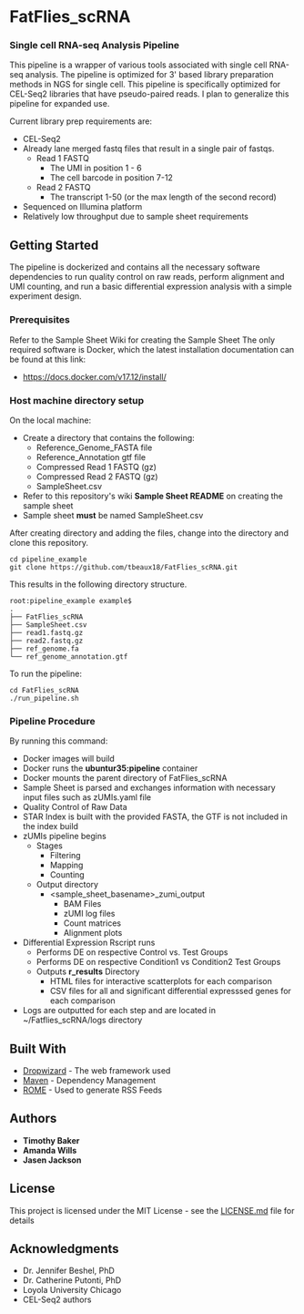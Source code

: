 # FatFlies_scRNA

### Single cell RNA-seq Analysis Pipeline

This pipeline is a wrapper of various tools associated with single cell RNA-seq analysis. The pipeline is optimized for 3' based library preparation methods in NGS for single cell. This pipeline is specifically optimized for CEL-Seq2 libraries that have pseudo-paired reads. I plan to generalize this pipeline for expanded use.

Current library prep requirements are:
  * CEL-Seq2
  * Already lane merged fastq files that result in a single pair of fastqs.
    * Read 1 FASTQ
      * The UMI in position 1 - 6
      * The cell barcode in position 7-12
    * Read 2 FASTQ
      * The transcript 1-50 (or the max length of the second record)
  * Sequenced on Illumina platform
  * Relatively low throughput due to sample sheet requirements
      

## Getting Started

The pipeline is dockerized and contains all the necessary software dependencies to run quality control on raw reads, perform alignment and UMI counting, and run a basic differential expression analysis with a simple experiment design.

### Prerequisites

Refer to the Sample Sheet Wiki for creating the Sample Sheet
The only required software is Docker, which the latest installation documentation can be found at this link:
  * https://docs.docker.com/v17.12/install/
  
### Host machine directory setup

On the local machine:
  * Create a directory that contains the following:
      * Reference_Genome_FASTA file
      * Reference_Annotation gtf file
      * Compressed Read 1 FASTQ (gz)
      * Compressed Read 2 FASTQ (gz)
      * SampleSheet.csv
  * Refer to this repository's wiki **Sample Sheet README** on creating the sample sheet
  * Sample sheet **must** be named SampleSheet.csv

After creating directory and adding the files, change into the directory and clone this repository.
```
cd pipeline_example
git clone https://github.com/tbeaux18/FatFlies_scRNA.git
```
This results in the following directory structure.
```
root:pipeline_example example$
.
├── FatFlies_scRNA
├── SampleSheet.csv
├── read1.fastq.gz
├── read2.fastq.gz
├── ref_genome.fa
└── ref_genome_annotation.gtf
```

To run the pipeline:
```
cd FatFlies_scRNA
./run_pipeline.sh
```

### Pipeline Procedure
By running this command:
  * Docker images will build
  * Docker runs the **ubuntur35:pipeline** container
  * Docker mounts the parent directory of FatFlies_scRNA
  * Sample Sheet is parsed and exchanges information with necessary input files such as zUMIs.yaml file
  * Quality Control of Raw Data
  * STAR Index is built with the provided FASTA, the GTF is not included in the index build
  * zUMIs pipeline begins
    * Stages
      * Filtering
      * Mapping
      * Counting
    * Output directory
      * <sample_sheet_basename>_zumi_output
        * BAM Files
        * zUMI log files
        * Count matrices
        * Alignment plots
  * Differential Expression Rscript runs
    * Performs DE on respective Control vs. Test Groups
    * Performs DE on respective Condition1 vs Condition2 Test Groups 
    * Outputs **r_results** Directory
      * HTML files for interactive scatterplots for each comparison
      * CSV files for all and significant differential expresssed genes for each comparison
  * Logs are outputted for each step and are located in ~/Fatflies_scRNA/logs directory



## Built With

* [Dropwizard](http://www.dropwizard.io/1.0.2/docs/) - The web framework used
* [Maven](https://maven.apache.org/) - Dependency Management
* [ROME](https://rometools.github.io/rome/) - Used to generate RSS Feeds

## Authors

* **Timothy Baker**
* **Amanda Wills**
* **Jasen Jackson**

## License

This project is licensed under the MIT License - see the [LICENSE.md](LICENSE.md) file for details

## Acknowledgments

* Dr. Jennifer Beshel, PhD
* Dr. Catherine Putonti, PhD
* Loyola University Chicago
* CEL-Seq2 authors

